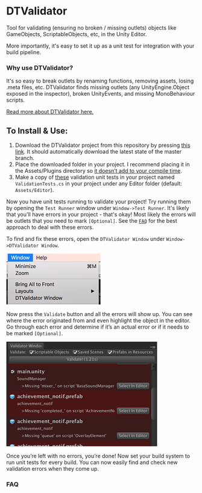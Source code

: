 # DTValidator
Tool for validating (ensuring no broken / missing outlets) objects like GameObjects, ScriptableObjects, etc, in the Unity Editor.

More importantly, it's easy to set it up as a unit test for integration with your build pipeline.

### Why use DTValidator?
It's so easy to break outlets by renaming functions, removing assets, losing .meta files, etc. DTValidator finds missing outlets (any UnityEngine.Object exposed in the inspector), broken UnityEvents, and missing MonoBehaviour scripts.

[Read more about DTValidator here.](https://medium.com/@darrentsung/goodbye-missingreferenceexception-automated-validation-on-unity-projects-38bbb2fc7a1a)

## To Install & Use:
1. Download the DTValidator project from this repository by pressing [this link](https://github.com/DarrenTsung/DTValidator/archive/master.zip). It should automatically download the latest state of the master branch.
2. Place the downloaded folder in your project. I recommend placing it in the Assets/Plugins directory so [it doesn’t add to your compile time](https://medium.com/@darrentsung/the-clocks-ticking-how-to-optimize-compile-time-in-unity-45d1f200572b). 
3. Make a copy of [these](https://gist.github.com/DarrenTsung/b21d2645cf6e9519ac6f341d2f553eb1) validation unit tests in your project named `ValidationTests.cs` in your project under any Editor folder (default: `Assets/Editor`).

Now you have unit tests running to validate your project! Try running them by opening the `Test Runner` window under `Window->Test Runner`. It's likely that you'll have errors in your project - that's okay! Most likely the errors will be outlets that you need to mark `[Optional]`. See the  [`FAQ`](#faq) for the best approach to deal with these errors.

To find and fix these errors, open the `DTValidator Window` under `Window->DTValidator Window`.

![DTValidator Window Menu Item](./Images/DTValidatorWindowMenuItem.png)

Now press the `Validate` button and all the errors will show up. You can see where the error originated from and even highlight the object in the editor. Go through each error and determine if it’s an actual error or if it needs to be marked `[Optional]`.

![Image of Errors in DTValidator Window](./Images/ErrorsInDTValidatorWindow.png)

Once you’re left with no errors, you’re done! Now set your build system to run unit tests for every build. You can now easily find and check new validation errors when they come up.

### FAQ

